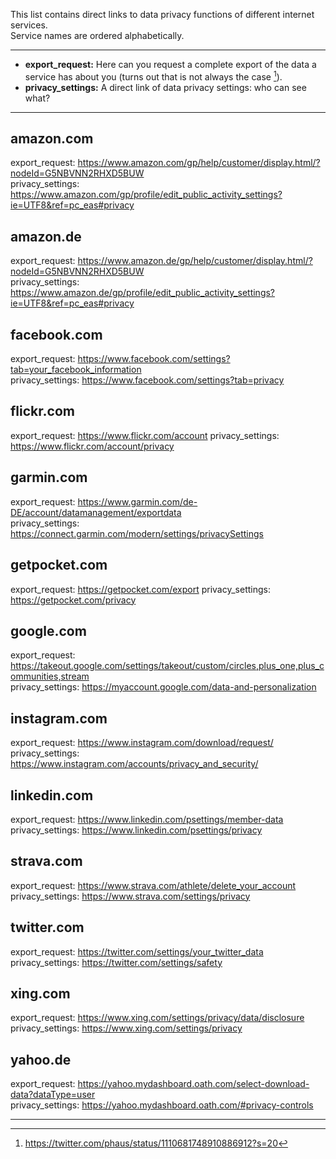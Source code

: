 This list contains direct links to data privacy functions of different internet services.  
Service names are ordered alphabetically.  

---

* __export_request:__ Here can you request a complete export of the data a service has about you (turns out that is not always the case [^1]).
* __privacy_settings:__ A direct link of data privacy settings: who can see what?

---

## amazon.com

export_request: https://www.amazon.com/gp/help/customer/display.html/?nodeId=G5NBVNN2RHXD5BUW  
privacy_settings: https://www.amazon.com/gp/profile/edit_public_activity_settings?ie=UTF8&ref=pc_eas#privacy  

## amazon.de

export_request: https://www.amazon.de/gp/help/customer/display.html/?nodeId=G5NBVNN2RHXD5BUW  
privacy_settings: https://www.amazon.de/gp/profile/edit_public_activity_settings?ie=UTF8&ref=pc_eas#privacy  

## facebook.com

export_request: https://www.facebook.com/settings?tab=your_facebook_information  
privacy_settings: https://www.facebook.com/settings?tab=privacy  

## flickr.com

export_request: https://www.flickr.com/account
privacy_settings: https://www.flickr.com/account/privacy

## garmin.com

export_request: https://www.garmin.com/de-DE/account/datamanagement/exportdata  
privacy_settings: https://connect.garmin.com/modern/settings/privacySettings  

## getpocket.com

export_request: https://getpocket.com/export
privacy_settings: https://getpocket.com/privacy

## google.com

export_request: https://takeout.google.com/settings/takeout/custom/circles,plus_one,plus_communities,stream  
privacy_settings: https://myaccount.google.com/data-and-personalization  

## instagram.com

export_request: https://www.instagram.com/download/request/  
privacy_settings: https://www.instagram.com/accounts/privacy_and_security/  

## linkedin.com

export_request: https://www.linkedin.com/psettings/member-data  
privacy_settings: https://www.linkedin.com/psettings/privacy  

## strava.com

export_request: https://www.strava.com/athlete/delete_your_account  
privacy_settings: https://www.strava.com/settings/privacy  

## twitter.com

export_request: https://twitter.com/settings/your_twitter_data  
privacy_settings:  https://twitter.com/settings/safety  

##  xing.com

export_request: https://www.xing.com/settings/privacy/data/disclosure  
privacy_settings: https://www.xing.com/settings/privacy  

## yahoo.de

export_request: https://yahoo.mydashboard.oath.com/select-download-data?dataType=user  
privacy_settings: https://yahoo.mydashboard.oath.com/#privacy-controls  

---

[^1]: https://twitter.com/phaus/status/1110681748910886912?s=20
